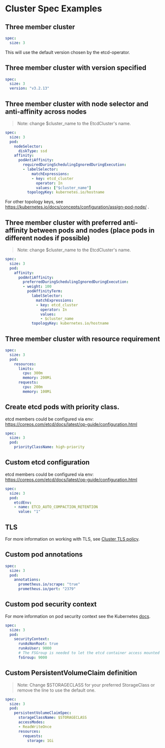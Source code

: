 # Cluster Spec Examples

## Three member cluster

```yaml
spec:
  size: 3
```

This will use the default version chosen by the etcd-operator.

## Three member cluster with version specified

```yaml
spec:
  size: 3
  version: "v3.2.13"
```

## Three member cluster with node selector and anti-affinity across nodes

> Note: change $cluster_name to the EtcdCluster's name.

```yaml
spec:
  size: 3
  pod:
    nodeSelector:
      diskType: ssd
    affinity:
      podAntiAffinity:
        requiredDuringSchedulingIgnoredDuringExecution:
        - labelSelector:
            matchExpressions:
            - key: etcd_cluster
              operator: In
              values: ["$cluster_name"]
          topologyKey: kubernetes.io/hostname
```

For other topology keys, see https://kubernetes.io/docs/concepts/configuration/assign-pod-node/ .

## Three member cluster with preferred anti-affinity between pods and nodes (place pods in different nodes if possible)

> Note: change $cluster_name to the EtcdCluster's name.

```yaml
spec:
  size: 3
  pod:
    affinity:
      podAntiAffinity:
        preferredDuringSchedulingIgnoredDuringExecution:
        - weight: 100
          podAffinityTerm:
            labelSelector:
              matchExpressions:
              - key: etcd_cluster
                operator: In
                values:
                - $cluster_name
            topologyKey: kubernetes.io/hostname
```

## Three member cluster with resource requirement

```yaml
spec:
  size: 3
  pod:
    resources:
      limits:
        cpu: 300m
        memory: 200Mi
      requests:
        cpu: 200m
        memory: 100Mi
```

## Create etcd pods with priority class.

etcd members could be configured via env: https://coreos.com/etcd/docs/latest/op-guide/configuration.html

```yaml
spec:
  size: 3
  pod:
    priorityClassName: high-priority
```

## Custom etcd configuration

etcd members could be configured via env: https://coreos.com/etcd/docs/latest/op-guide/configuration.html

```yaml
spec:
  size: 3
  pod:
    etcdEnv:
    - name: ETCD_AUTO_COMPACTION_RETENTION
      value: "1"
```

## TLS

For more information on working with TLS, see [Cluster TLS policy][cluster-tls].

## Custom pod annotations

```yaml
spec:
  size: 3
  pod:
    annotations:
      prometheus.io/scrape: "true"
      prometheus.io/port: "2379"
```

## Custom pod security context

For more information on pod security context see the Kubernetes [docs][pod-security-context].

```yaml
spec:
  size: 3
  pod:
    securityContext:
      runAsNonRoot: true
      runAsUser: 9000
      # The FSGroup is needed to let the etcd container access mounted volumes
      fsGroup: 9000
```

## Custom PersistentVolumeClaim definition

> Note: Change $STORAGECLASS for your preferred StorageClass or remove the line to use the default one. 

```yaml
spec:
  size: 3
  pod:
    persistentVolumeClaimSpec:
      storageClassName: $STORAGECLASS
      accessModes:
      - ReadWriteOnce
      resources:
        requests:
          storage: 1Gi
```

[cluster-tls]: cluster_tls.md
[pod-security-context]: https://kubernetes.io/docs/tasks/configure-pod-container/security-context/#set-the-security-context-for-a-pod
